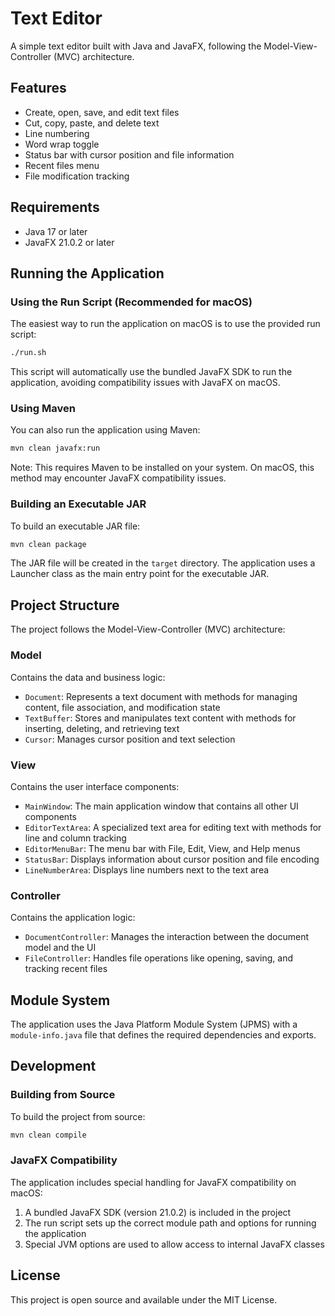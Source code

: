 # Text Editor

A simple text editor built with Java and JavaFX, following the Model-View-Controller (MVC) architecture.

## Features

- Create, open, save, and edit text files
- Cut, copy, paste, and delete text
- Line numbering
- Word wrap toggle
- Status bar with cursor position and file information
- Recent files menu
- File modification tracking

## Requirements

- Java 17 or later
- JavaFX 21.0.2 or later

## Running the Application

### Using the Run Script (Recommended for macOS)

The easiest way to run the application on macOS is to use the provided run script:

```bash
./run.sh
```

This script will automatically use the bundled JavaFX SDK to run the application, avoiding compatibility issues with JavaFX on macOS.

### Using Maven

You can also run the application using Maven:

```bash
mvn clean javafx:run
```

Note: This requires Maven to be installed on your system. On macOS, this method may encounter JavaFX compatibility issues.

### Building an Executable JAR

To build an executable JAR file:

```bash
mvn clean package
```

The JAR file will be created in the `target` directory. The application uses a Launcher class as the main entry point for the executable JAR.

## Project Structure

The project follows the Model-View-Controller (MVC) architecture:

### Model

Contains the data and business logic:

- `Document`: Represents a text document with methods for managing content, file association, and modification state
- `TextBuffer`: Stores and manipulates text content with methods for inserting, deleting, and retrieving text
- `Cursor`: Manages cursor position and text selection

### View

Contains the user interface components:

- `MainWindow`: The main application window that contains all other UI components
- `EditorTextArea`: A specialized text area for editing text with methods for line and column tracking
- `EditorMenuBar`: The menu bar with File, Edit, View, and Help menus
- `StatusBar`: Displays information about cursor position and file encoding
- `LineNumberArea`: Displays line numbers next to the text area

### Controller

Contains the application logic:

- `DocumentController`: Manages the interaction between the document model and the UI
- `FileController`: Handles file operations like opening, saving, and tracking recent files

## Module System

The application uses the Java Platform Module System (JPMS) with a `module-info.java` file that defines the required dependencies and exports.

## Development

### Building from Source

To build the project from source:

```bash
mvn clean compile
```

### JavaFX Compatibility

The application includes special handling for JavaFX compatibility on macOS:

1. A bundled JavaFX SDK (version 21.0.2) is included in the project
2. The run script sets up the correct module path and options for running the application
3. Special JVM options are used to allow access to internal JavaFX classes

## License

This project is open source and available under the MIT License.
